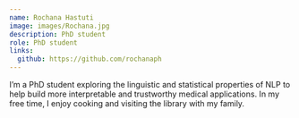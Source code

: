 ```yaml
---
name: Rochana Hastuti
image: images/Rochana.jpg
description: PhD student
role: PhD student
links:
  github: https://github.com/rochanaph
---
```

I’m a PhD student exploring the linguistic and statistical properties of NLP to help build more interpretable and trustworthy medical applications. In my free time, I enjoy cooking and visiting the library with my family.